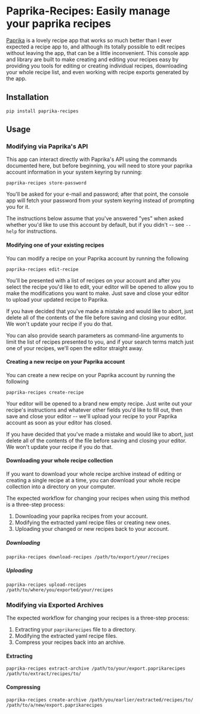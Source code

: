 # Paprika-Recipes: Easily manage your paprika recipes

[Paprika](https://www.paprikaapp.com/) is a lovely recipe app that works so much better than I ever expected a recipe app to, and although its totally possible to edit recipes without leaving the app, that can be a little inconvenient.  This console app and library are built to make creating and editing your recipes easy by providing you tools for editing or creating individual recipes, downloading your whole recipe list, and even working with recipe exports generated by the app.

## Installation

```
pip install paprika-recipes
```

## Usage

### Modifying via Paprika's API

This app can interact directly with Paprika's API using the commands documented here, but before beginning, you will need to store your paprika account information in your system keyring by running:

```
paprika-recipes store-password
```

You'll be asked for your e-mail and password; after that point, the console app will fetch your password from your system keyring instead of prompting you for it.

The instructions below assume that you've answered "yes" when asked whether you'd like to use this account by default, but if you didn't -- see `--help` for instructions.

#### Modifying one of your existing recipes

You can modify a recipe on your Paprika account by running the following

```
paprika-recipes edit-recipe
```

You'll be presented with a list of recipes on your account and after
you select the recipe you'd like to edit, your editor will be opened
to allow you to make the modifications you want to make.
Just save and close your editor to upload your updated recipe to Paprika.

If you have decided that you've made a mistake and would like to abort,
just delete all of the contents of the file before saving and closing
your editor. We won't update your recipe if you do that.

You can also provide search parameters as command-line arguments to
limit the list of recipes presented to you, and if your search terms
match just one of your recipes, we'll open the editor straight away.

#### Creating a new recipe on your Paprika account

You can create a new recipe on your Paprika account by running the following

```
paprika-recipes create-recipe
```

Your editor will be opened to a brand new empty recipe. Just write out
your recipe's instructions and whatever other fields you'd like to fill
out, then save and close your editor -- we'll upload your recipe to your
Paprika account as soon as your editor has closed.

If you have decided that you've made a mistake and would like to abort,
just delete all of the contents of the file before saving and closing
your editor. We won't update your recipe if you do that.

#### Downloading your whole recipe collection

If you want to download your whole recipe archive instead of editing or creating a single recipe at a time, you can download your whole recipe collection into a directory on your computer.

The expected workflow for changing your recipes when using this method is a three-step process:

1. Downloading your paprika recipes from your account.
2. Modifying the extracted yaml recipe files or creating new ones.
3. Uploading your changed or new recipes back to your account.

##### Downloading

```
paprika-recipes download-recipes /path/to/export/your/recipes
```

##### Uploading

```
paprika-recipes upload-recipes /path/to/where/you/exported/your/recipes
```

### Modifying via Exported Archives

The expected workflow for changing your recipes is a three-step process:

1. Extracting your `paprikarecipes` file to a directory.
2. Modifying the extracted yaml recipe files.
3. Compress your recipes back into an archive.

#### Extracting

```
paprika-recipes extract-archive /path/to/your/export.paprikarecipes /path/to/extract/recipes/to/
```

#### Compressing

```
paprika-recipes create-archive /path/you/earlier/extracted/recipes/to/ /path/to/a/new/export.paprikarecipes
```
